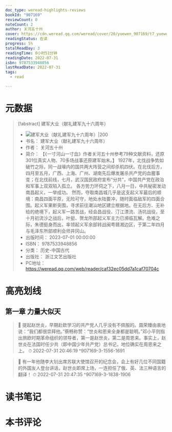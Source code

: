 ```yaml
---
doc_type: weread-highlights-reviews
bookId: "907169"
reviewCount: 0
noteCount: 2
author: 关河五十州
cover: https://cdn.weread.qq.com/weread/cover/20/yuewen_907169/t7_yuewen_9071691689330300.jpg
readingStatus: 在读
progress: 5%
totalReadDay: 3
readingTime: 0小时51分钟
readingDate: 2022-07-31
isbn: 9787533948856
lastReadDate: 2022-07-31
tags:
  - read

---
```

# 元数据
> [!abstract] 建军大业（献礼建军九十六周年）
> - ![ 建军大业（献礼建军九十六周年）|200](https://cdn.weread.qq.com/weread/cover/20/yuewen_907169/t7_yuewen_9071691689330300.jpg)
> - 书名： 建军大业（献礼建军九十六周年）
> - 作者： 关河五十州
> - 简介： 【《一寸河山一寸血》作者关河五十州参考79种文献资料，还原301位真实人物、70多场战事还原建军始末。】
1927年，北伐战争势如破竹之际，同一战壕内的国共两大阵营之间却杀机四伏。在北伐后方，四月至五月，广西、上海、广州、湖南先后爆发屠杀共产党的血腥事变；在北伐前线，七月，武汉国民政府宣布“分共”，中国共产党在政治和军事上双双陷入孤立。
各方势力环伺之下，八月一日，中共秘密发动南昌起义，一举成功。
然而，夺取南昌城几乎是这支起义军最后的顺境：南昌四面平原，无险可守，地处水陆要冲，随时面临敌军的四面合围。起义军果断突围，寻求前往潮汕地区建立根据地。在无后方、无补给的绝境下，起义军一路苦战，经会昌战役、汀江漂流、汤坑战役，至十月初流沙之战后，叶挺、贺龙所部起义军主力已濒临瓦解。危难之际，朱德挺身而出，率领起义军余部转战闽粤赣湘边区，于第二年四月与毛泽东所部顺利会师井冈山。
> - 出版时间： 2023-07-01 00:00:00
> - ISBN： 9787533948856
> - 分类： 历史-中国古代
> - 出版社： 浙江文艺出版社
> - PC地址：https://weread.qq.com/web/reader/caf32ec05dd7a1caf70704c

# 高亮划线

## 第一章 力量大似天

> 📌 提起赵世炎，早期赴欧学习的共产党人几乎没有不佩服的。聂荣臻由衷地说：“我们都很崇拜他。”蔡畅称赞：“世炎和恩来全身都是聪明。”邓小平则指出旅欧时期革命组织的领导者，第一是赵世炎，第二是周恩来。事实上，赵世炎在法国时任少共（即中国少年共产党）总书记，地位确实在周恩来之上。 
> ⏱ 2022-07-31 20:46:19 ^907169-3-1556-1691

> 📌 有一年他随李大钊出席苏联大使馆召开的纪念会，会上有好几位不同国籍的外国友人登台讲话，赵世炎即席上场，一连担任了俄、英、法三种语言的翻译！ 
> ⏱ 2022-07-31 20:47:35 ^907169-3-1838-1906

# 读书笔记

# 本书评论

